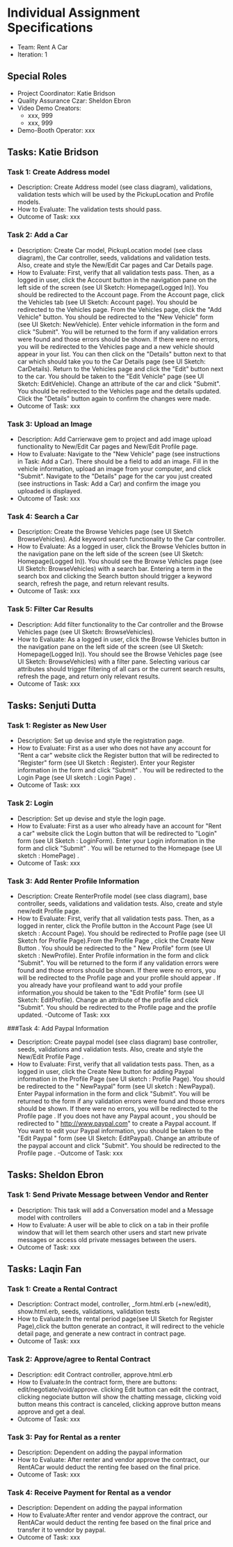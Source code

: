 # Individual Assignment Specifications

- Team: Rent A Car
- Iteration: 1

## Special Roles

- Project Coordinator: Katie Bridson
- Quality Assurance Czar: Sheldon Ebron
- Video Demo Creators:
  - xxx, 999
  - xxx, 999
- Demo-Booth Operator: xxx

## Tasks: Katie Bridson

### Task 1: Create Address model
- Description: Create Address model (see class diagram), validations, validation tests which will be used by the PickupLocation and Profile models.
- How to Evaluate: The validation tests should pass.
- Outcome of Task: xxx

### Task 2: Add a Car
- Description: Create Car model, PickupLocation model (see class diagram), the Car controller, seeds, validations and validation tests. Also, create and style the New/Edit Car pages and Car Details page.
- How to Evaluate: First, verify that all validation tests pass. Then, as a logged in user, click the Account button in the navigation pane on the left side of the screen (see UI Sketch: Homepage(Logged In)). You should be redirected to the Account page. From the Account page, click the Vehicles tab (see UI Sketch: Account page). You should be redirected to the Vehicles page. From the Vehicles page, click the "Add Vehicle" button. You should be redirected to the "New Vehicle" form (see UI Sketch: NewVehicle). Enter vehicle information in the form and click "Submit". You will be returned to the form if any validation errors were found and those errors should be shown. If there were no errors, you will be redirected to the Vehicles page and a new vehicle should appear in your list. You can then click on the "Details" button next to that car which should take you to the Car Details page (see UI Sketch: CarDetails). Return to the Vehicles page and click the "Edit" button next to the car. You should be taken to the "Edit Vehicle" page (see UI Sketch: EditVehicle). Change an attribute of the car and click "Submit". You should be redirected to the Vehicles page and the details updated. Click the "Details" button again to confirm the changes were made.
- Outcome of Task: xxx

### Task 3: Upload an Image
- Description: Add Carrierwave gem to project and add image upload functionality to New/Edit Car pages and New/Edit Profile page. 
- How to Evaluate: Navigate to the "New Vehicle" page (see instructions in Task: Add a Car). There should be a field to add an image. Fill in the vehicle information, upload an image from your computer, and click "Submit". Navigate to the "Details" page for the car you just created (see instructions in Task: Add a Car) and confirm the image you uploaded is displayed.
- Outcome of Task: xxx

### Task 4: Search a Car
- Description: Create the Browse Vehicles page (see UI Sketch BrowseVehicles). Add keyword search functionality to the Car controller.
- How to Evaluate: As a logged in user, click the Browse Vehicles button in the navigation pane on the left side of the screen (see UI Sketch: Homepage(Logged In)). You should see the Browse Vehicles page (see UI Sketch: BrowseVehicles) with a search bar. Entering a term in the search box and clicking the Search button should trigger a keyword search, refresh the page, and return relevant results.
- Outcome of Task: xxx

### Task 5: Filter Car Results
- Description: Add filter functionality to the Car controller and the Browse Vehicles page (see UI Sketch: BrowseVehicles).
- How to Evaluate: As a logged in user, click the Browse Vehicles button in the navigation pane on the left side of the screen (see UI Sketch: Homepage(Logged In)). You should see the Browse Vehicles page (see UI Sketch: BrowseVehicles) with a filter pane. Selecting various car attributes should trigger filtering of all cars or the current search results, refresh the page, and return only relevant results.
- Outcome of Task: xxx

## Tasks: Senjuti Dutta

### Task 1: Register as New User
- Description: Set up devise and style the registration page.
- How to Evaluate: First as a user who does not have any account for  "Rent a car" website click the Register button that will be redirected to "Register" form (see UI Sketch : Register). Enter your Register information in the form and click "Submit" . You will be redirected to the Login Page (see UI sketch : Login Page) .
- Outcome of Task: xxx

### Task 2: Login
- Description: Set up devise and style the login page.
- How to Evaluate: First as a user who already have an account for  "Rent a car" website click the Login button that will be redirected to "Login" form (see UI Sketch : LoginForm). Enter your Login information in the form and click "Submit" . You will be returned to the Homepage (see UI sketch : HomePage) .
- Outcome of Task: xxx

### Task 3: Add Renter Profile Information
- Description: Create RenterProfile model (see class diagram), base controller, seeds, validations and validation tests. Also, create and style new/edit Profile page.
- How to Evaluate: First, verify that all validation tests pass. Then, as a logged in renter, click the Profile button in the Account Page (see UI sketch : Account Page). You should be redirected to Profile page (see UI Sketch for Profile Page).From the Profile Page , click the Create New Button . You should be redirected to the " New Profile" form (see UI sketch : NewProfile). Enter Profile information in the form and click "Submit". You will be returned to the form if any validation errors were found and those errors should be shown. If there were no errors, you will be redirected to the Profile page and your profile should appear . If you already have your profileand want to add your profile information,you should be taken to the "Edit Profile" form (see UI Sketch: EditProfile). Change an attribute of the profile and click "Submit". You should be redirected to the Profile page and the profile updated. 
-Outcome of Task: xxx 

###Task 4: Add Paypal Information
- Description: Create paypal model (see class diagram) base controller,  seeds, validations and validation tests. Also, create and style the New/Edit Profile Page .
- How to Evaluate: First, verify that all validation tests pass. Then, as a logged in user, click the Create New button for adding Paypal information in the Profile Page (see UI sketch : Profile Page).  You should be redirected to the " NewPaypal" form (see UI sketch : NewPaypal). Enter Paypal information in the form and click "Submit". You will be returned to the form if any validation errors were found and those errors should be shown. If there were no errors, you will be redirected to the Profile page . If you does not have any Paypal acount , you should be redirected to " http://www.paypal.com" to create a Paypal account. If You want to edit your Paypal information, you should be taken to the "Edit Paypal " form (see UI Sketch: EditPaypal). Change an attribute of the paypal account  and click "Submit". You should be redirected to the Profile page . 
-Outcome of Task: xxx

## Tasks: Sheldon Ebron

### Task 1: Send Private Message between Vendor and Renter
- Description: This task will add a Conversation model and a Message model with controllers
- How to Evaluate: A user will be able to click on a tab in their profile window that will let them search other users and start new private messages or access old private messages between the users.
- Outcome of Task: xxx

## Tasks: Laqin Fan

### Task 1: Create a Rental Contract
- Description: Contract model, controller, _form.html.erb (+new/edit), show.html.erb, seeds, validations, validation tests
- How to Evaluate:In the rental period page(see UI Sketch for Register Page),click the button generate an contract, it will redirect to the vehicle detail page, and generate a new contract in contract page. 
- Outcome of Task: xxx

### Task 2: Approve/agree to Rental Contract
- Description: edit Contract controller, approve.html.erb
- How to Evaluate:In the contract form, there are buttons: edit/negotiate/void/approve. clicking Edit button can edit the contract, clicking negociate button will show the chatting message, clicking void button means this contract is canceled, clicking approve button means approve and get a deal.
- Outcome of Task: xxx

### Task 3: Pay for Rental as a renter
- Description: Dependent on adding the paypal information
- How to Evaluate: After renter and vendor approve the contract, our RentACar would deduct the renting fee based on the final price. 
- Outcome of Task: xxx

### Task 4: Receive Payment for Rental as a vendor
- Description: Dependent on adding the paypal information
- How to Evaluate:After renter and vendor approve the contract, our RentACar would deduct the renting fee based on the final price and transfer it to vendor by paypal.
- Outcome of Task: xxx





